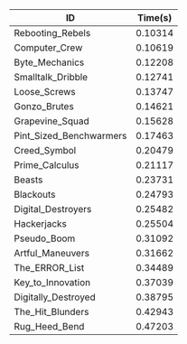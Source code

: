 |ID|Time(s)|
|-|-|
|Rebooting_Rebels|0.10314|
|Computer_Crew|0.10619|
|Byte_Mechanics|0.12208|
|Smalltalk_Dribble|0.12741|
|Loose_Screws|0.13747|
|Gonzo_Brutes|0.14621|
|Grapevine_Squad|0.15628|
|Pint_Sized_Benchwarmers|0.17463|
|Creed_Symbol|0.20479|
|Prime_Calculus|0.21117|
|Beasts|0.23731|
|Blackouts|0.24793|
|Digital_Destroyers|0.25482|
|Hackerjacks|0.25504|
|Pseudo_Boom|0.31092|
|Artful_Maneuvers|0.31662|
|The_ERROR_List|0.34489|
|Key_to_Innovation|0.37039|
|Digitally_Destroyed|0.38795|
|The_Hit_Blunders|0.42943|
|Rug_Heed_Bend|0.47203|
